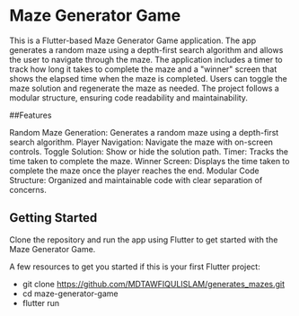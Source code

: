 # Maze Generator Game

This is a Flutter-based Maze Generator Game application. The app generates a random maze using a depth-first search algorithm and allows the user to navigate through the maze. The application includes a timer to track how long it takes to complete the maze and a "winner" screen that shows the elapsed time when the maze is completed. Users can toggle the maze solution and regenerate the maze as needed. The project follows a modular structure, ensuring code readability and maintainability.

##Features

Random Maze Generation: Generates a random maze using a depth-first search algorithm.
Player Navigation: Navigate the maze with on-screen controls.
Toggle Solution: Show or hide the solution path.
Timer: Tracks the time taken to complete the maze.
Winner Screen: Displays the time taken to complete the maze once the player reaches the end.
Modular Code Structure: Organized and maintainable code with clear separation of concerns.

## Getting Started

Clone the repository and run the app using Flutter to get started with the Maze Generator Game.

A few resources to get you started if this is your first Flutter project:

- git clone https://github.com/MDTAWFIQULISLAM/generates_mazes.git
- cd maze-generator-game
- flutter run

